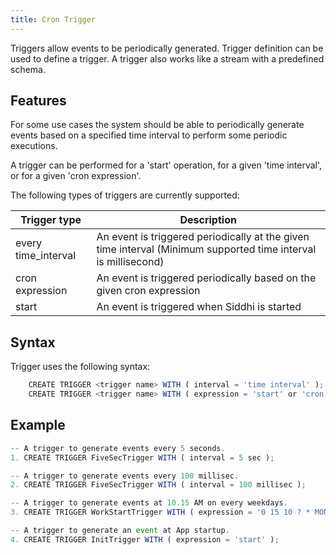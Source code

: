 ```yaml
---
title: Cron Trigger
---
```


Triggers allow events to be periodically generated. Trigger definition can be used to define a trigger. A trigger also works like a stream with a predefined schema.

## Features

For some use cases the system should be able to periodically generate events based on a specified time interval to perform some periodic executions.

A trigger can be performed for a 'start' operation, for a given 'time interval', or for a given 'cron expression'.

The following types of triggers are currently supported:

| Trigger type           | Description                                                                                                        |	
|------------------------|--------------------------------------------------------------------------------------------------------------------|
| every time_interval    | An event is triggered periodically at the given time interval (Minimum supported time interval is millisecond)        |
| cron expression        | An event is triggered periodically based on the given cron expression                                              |
| start                  | An event is triggered when Siddhi is started                                                                       |

## Syntax

Trigger uses the following syntax:

```js
	CREATE TRIGGER <trigger name> WITH ( interval = 'time interval' );
	CREATE TRIGGER <trigger name> WITH ( expression = 'start' or 'cron expression' ); 
```

## Example

```js
-- A trigger to generate events every 5 seconds.
1. CREATE TRIGGER FiveSecTrigger WITH ( interval = 5 sec );

-- A trigger to generate events every 100 millisec.
2. CREATE TRIGGER FiveSecTrigger WITH ( interval = 100 millisec );

-- A trigger to generate events at 10.15 AM on every weekdays.
3. CREATE TRIGGER WorkStartTrigger WITH ( expression = '0 15 10 ? * MON-FRI' );

-- A trigger to generate an event at App startup.
4. CREATE TRIGGER InitTrigger WITH ( expression = 'start' );
```
